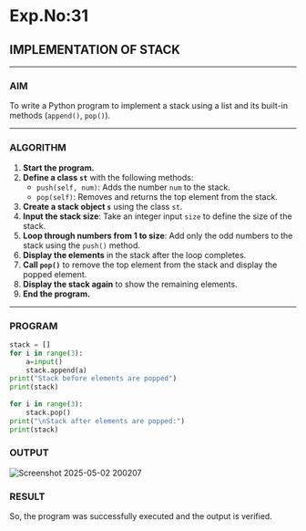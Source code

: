# Exp.No:31  
## IMPLEMENTATION OF STACK

---

### AIM  
To write a Python program to implement a stack using a list and its built-in methods (`append()`, `pop()`).

---

### ALGORITHM

1. **Start the program.**
2. **Define a class `st`** with the following methods:
   - `push(self, num)`: Adds the number `num` to the stack.
   - `pop(self)`: Removes and returns the top element from the stack.
3. **Create a stack object `s`** using the class `st`.
4. **Input the stack size**: Take an integer input `size` to define the size of the stack.
5. **Loop through numbers from 1 to size**: Add only the odd numbers to the stack using the `push()` method.
6. **Display the elements** in the stack after the loop completes.
7. **Call `pop()`** to remove the top element from the stack and display the popped element.
8. **Display the stack again** to show the remaining elements.
9. **End the program.**

---

### PROGRAM

```python
stack = []
for i in range(3):
    a=input()
    stack.append(a)
print("Stack before elements are popped")
print(stack)
    
for i in range(3):
    stack.pop()
print("\nStack after elements are popped:")
print(stack)
```
### OUTPUT

![Screenshot 2025-05-02 200207](https://github.com/user-attachments/assets/799462e2-a1e3-4810-ac99-433d114f96ca)

### RESULT
So, the program was successfully executed and the output is verified.
